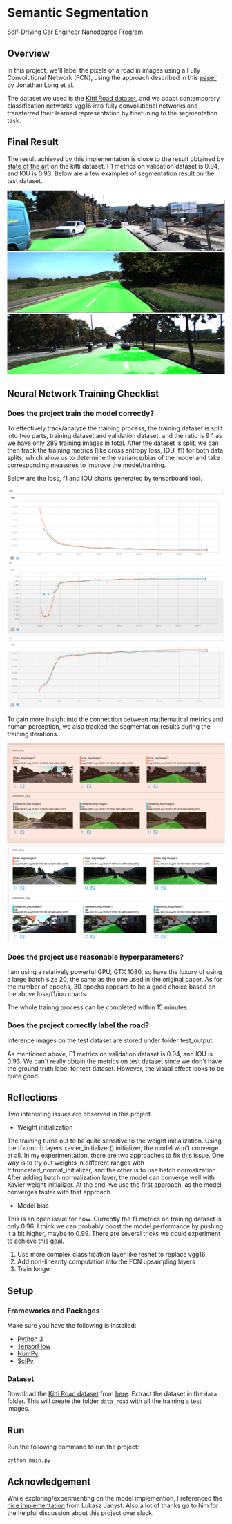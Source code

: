 # Semantic Segmentation  

Self-Driving Car Engineer Nanodegree Program  

## Overview   
In this project, we'll label the pixels of a road in images using a Fully Convolutional Network (FCN), using the approach described in this [paper](https://people.eecs.berkeley.edu/~jonlong/long_shelhamer_fcn.pdf) by Jonathan Long et al.   

The dataset we used is the [Kitti Road dataset](http://www.cvlibs.net/datasets/kitti/eval_road.php), and we adapt contemporary classification networks vgg16 into fully convolutional networks and transferred their learned representation by finetuning to the segmentation task.  



## Final Result  

The result achieved by this implementation is close to the result obtained by [state of the art](http://www.cvlibs.net/datasets/kitti/eval_road_detail.php?result=a26bd8f871c445ebaaec19289ec4825aff66b82b) on the kitti dataset. F1 metrics on validation dataset is 0.94, and IOU is 0.93. Below are a few examples of segmentation result on the test dataset.  

![uu_000027.png](./test_output/uu_000027.png)
![um_000045.png](./test_output/um_000045.png)
![umm_000025.png](./test_output/umm_000025.png)


## Neural Network Training Checklist

### Does the project train the model correctly?  

To effectively track/analyze the training process, the training dataset is split into two parts, training dataset and validation dataset, and the ratio is 9:1 as we have only 289 training images in total. After the dataset is split, we can then track the training metrics (like cross entropy loss, IOU, f1) for both data splits, which allow us to determine the variance/bias of the model and take corresponding measures to improve the model/training.  

Below are the loss, f1 and IOU charts generated by tensorboard tool.  

![loss.png](./tracking/loss.png)
![f1.png](./tracking/f1.png)
![iou.png](./tracking/iou.png)

To gain more insight into the connection between mathematical metrics and human perception, we also tracked the segmentation results during the training iterations.  

![train_eval_imgs_1.png](./tracking/train_eval_imgs_1.png)
![train_eval_imgs.png](./tracking/train_eval_imgs.png)

### Does the project use reasonable hyperparameters?  

I am using a relatively powerful GPU, GTX 1080, so have the luxury of using a large batch size 20, the same as the one used in the original paper. As for the number of epochs, 30 epochs appears to be a good choice based on the above loss/f1/iou charts.  

The whole trainng process can be completed within 15 minutes.  

### Does the project correctly label the road?  

Inference images on the test dataset are stored under folder test_output.  

As mentioned above, F1 metrics on validation dataset is 0.94, and IOU is 0.93. We can't really obtain the metrics on test dataset since we don't have the ground truth label for test dataset. However, the visual effect looks to be quite good.  



## Reflections  

Two interesting issues are observed in this project.  

* Weight initialization  

The training turns out to be quite sensitive to the weight initialization. Using the tf.contrib.layers.xavier_initializer() initializer, the model won't converge at all. In my experimentation, there are two approaches to fix this issue. One way is to try out weights in different ranges with tf.truncated_normal_initializer, and the other is to use batch normalization. After adding batch normalization layer, the model can converge well with Xavier weight initializer. At the end, we use the first approach, as the model converges faster with that approach.  


* Model bias  

This is an open issue for now. Currently the f1 metrics on training dataset is only 0.96. I think we can probably boost the model performance by pushing it a bit higher, maybe to 0.99. There are several tricks we could experiment to achieve this goal.  
1. Use more complex classification layer like resnet to replace vgg16.    
2. Add non-linearity computation into the FCN upsampling layers  
3. Train longer  




## Setup
### Frameworks and Packages
Make sure you have the following is installed:
 - [Python 3](https://www.python.org/)
 - [TensorFlow](https://www.tensorflow.org/)
 - [NumPy](http://www.numpy.org/)
 - [SciPy](https://www.scipy.org/)
 
### Dataset
Download the [Kitti Road dataset](http://www.cvlibs.net/datasets/kitti/eval_road.php) from [here](http://www.cvlibs.net/download.php?file=data_road.zip).  Extract the dataset in the `data` folder.  This will create the folder `data_road` with all the training a test images.


## Run
Run the following command to run the project:
```
python main.py

```

## Acknowledgement

While exploring/experimenting on the model implemention, I referenced the [nice implementation](https://github.com/ljanyst/image-segmentation-fcn) from Lukasz Janyst. Also a lot of thanks go to him for the helpful discussion about this project over slack.
